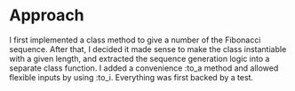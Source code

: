 # Approach

I first implemented a class method to give a number of the Fibonacci sequence.
After that, I decided it made sense to make the class instantiable with a given
length, and extracted the sequence generation logic into a separate class
function. I added a convenience :to_a method and allowed flexible inputs by
using :to_i. Everything was first backed by a test.
